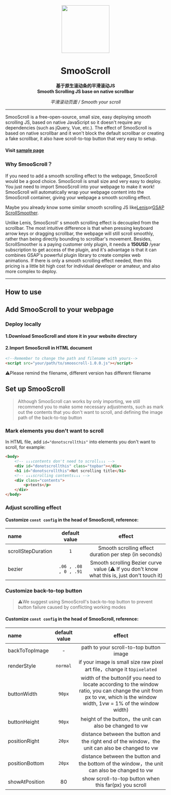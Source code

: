 <div align="center">
<a href="https://shuninyu.github.io/SmooScroll">
  <img src="https://ik.imagekit.io/shunin/SmooScroll/smooscroll-logo.svg" height="150px" />
</a>

# SmooScroll

**基于原生滚动条的平滑滚动JS**<br>**Smooth Scrolling JS base on native scrollbar**

*平滑滚动页面 / Smooth your scroll*
</div>

---
SmooScroll is a free-open-source, small size, easy deploying smooth scrolling JS, based on native JavaScript so it doesn't require any dependencies (such as jQuery, Vue, etc.).
The effect of SmooScroll is based on native scrollbar and it won't block the default scrollbar or creating a fake scrollbar, it also have scroll-to-top button that very easy to setup.
#### Visit [sample page](https://shuninyu.github.io/SmooScroll/)

### Why SmooScroll？
If you need to add a smooth scrolling effect to the webpage, SmooScroll would be a good choice. SmooScroll is small size and very easy to deploy. You just need to import SmooScroll into your webpage to make it work!<br>SmooScroll will automatically wrap your webpage content into the SmooScroll container, giving your webpage a smooth scrolling effect.

Maybe you already know some similar smooth scrolling JS like[Lenis](https://github.com/darkroomengineering/lenis)or[GSAP ScrollSmoother](https://gsap.com/docs/v3/Plugins/ScrollSmoother/).

Unlike Lenis, SmooScroll' s smooth scrolling effect is decoupled from the scrollbar. The most intuitive difference is that when pressing keyboard arrow keys or dragging scrollbar, the webpage will still scroll smoothly, rather than being directly bounding to scrollbar's movement.
Besides, ScrollSmoother is a paying customer only plugin, it needs a **150USD** /year subscription to get access of the plugin, and it's advantage is that it can combines GSAP's powerful plugin library to create complex web animations. If there is only a smooth scrolling effect needed, then this pricing is a little bit high cost for individual developer or amateur, and also more complex to deploy.

---
## How to use
## Add SmooScroll to your webpage
### Deploy locally
#### 1.Download SmooScroll and store it in your website directory
#### 2.Import SmooScroll in HTML document
```html
<!--Remember to change the path and filename with yours-->
<script src="your/path/to/smooscroll-1.0.0.js"></script>
```
⚠️Please remind the filename, different version has different filename
## Set up SmooScroll
>Although SmooScroll can works by only importing, we still recommend you to make some necessary adjustments, such as mark out the contents that you don't want to scroll, and defining the image path of the back-to-top button
### Mark elements you don't want to scroll
In HTML file, add ```id="donotscrollthis"``` into elements you don't want to scroll, for example:
```html
<body>
    <!-- ↓↓↓contents don't need to scroll↓↓↓ -->
    <div id="donotscrollthis" class="topbar"></div>
    <h1 id="donotscrollthis">Not scrolling title</h1>
    <!-- ↓↓↓scrolling contents↓↓↓ -->
    <div class="contents">
        <p>texts</p>
    </div>
</body>
```
### Adjust scrolling effect
#### Customize ```const config``` in the head of SmooScroll, reference:

|name|default value|effect|
|:---|:---:|:---:|
|scrollStepDuration|```1```|Smooth scrolling effect duration per step (in seconds)|
|bezier|```.06 , .08 , 0 , .91```|Smooth scrolling Bezier curve value (⚠️ If you don't know what this is, just don't touch it)|
### Customize back-to-top button
>⚠️We suggest using SmooScroll's back-to-top button to prevent button failure caused by conflicting working modes

#### Customize ```const config``` in the head of SmooScroll, reference:
|name|default value|effect|
|:---|:---:|:---:|
|backToTopImage|-|path to your scroll-to-top button image|
|renderStyle|```normal```|if your image is small size raw pixel art file，change it to```pixelated```|
|buttonWidth|```90px```|width of the button(if you need to locate according to the window ratio, you can change the unit from px to vw, which is the window width, 1vw = 1% of the window width)|
|buttonHeight|```90px```|height of the button，the unit can also be changed to vw|
|positionRight|```20px```|distance between the button and the right end of the window，the unit can also be changed to vw|
|positionBottom|```20px```|distance between the button and the bottom of the window，the unit can also be changed to vw|
|showAtPosition|80|show scroll-to-top button when this far(px) you scroll|